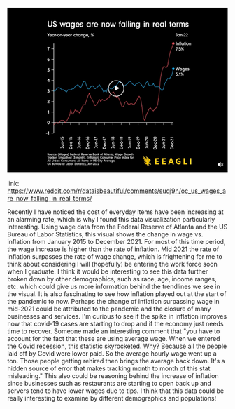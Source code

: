 ![US inflation over time](img/wages.PNG)

link: https://www.reddit.com/r/dataisbeautiful/comments/suqj9n/oc_us_wages_are_now_falling_in_real_terms/

Recently I have noticed the cost of everyday items have been increasing at an alarming rate, which is why I found this data visualization particularly interesting. Using wage data from the Federal Reserve of Atlanta and the US Bureau of Labor Statistics, this visual shows the change in wage vs. inflation from January 2015 to December 2021. For most of this time period, the wage increase is higher than the rate of inflation. Mid 2021 the rate of inflation surpasses the rate of wage change, which is frightening for me to think about considering I will (hopefully) be entering the work force soon when I graduate. I think it would be interesting to see this data further broken down by other demographics, such as race, age, income ranges, etc. which could give us more information behind the trendlines we see in the visual. It is also fascinating to see how inflation played out at the start of the pandemic to now. Perhaps the change of inflation surpassing wage in mid-2021 could be attributed to the pandemic and the closure of many businesses and services. I'm curious to see if the spike in inflation improves now that covid-19 cases are starting to drop and if the economy just needs time to recover. Someone made an interesting comment that "you have to account for the fact that these are using average wage. When we entered the Covid recession, this statistic skyrocketed. Why? Because all the people laid off by Covid were lower paid. So the average hourly wage went up a ton. Those people getting rehired then brings the average back down. It's a hidden source of error that makes tracking month to month of this stat misleading." This also could be reasoning behind the increase of inflation since businesses such as restaurants are starting to open back up and servers tend to have lower wages due to tips. I think that this data could be really interesting to examine by different demographics and populations!
